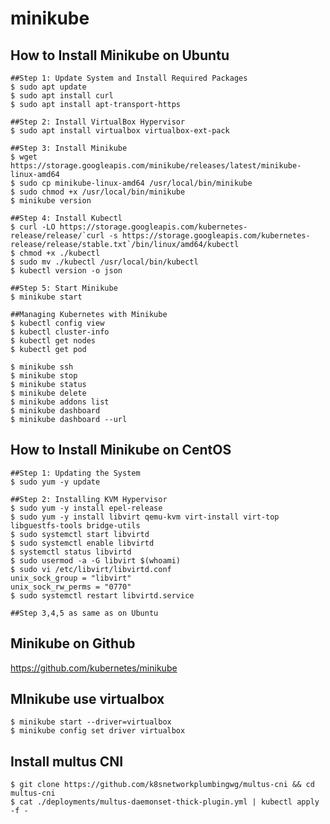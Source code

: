 minikube
========

## How to Install Minikube on Ubuntu

    ##Step 1: Update System and Install Required Packages
    $ sudo apt update
    $ sudo apt install curl
    $ sudo apt install apt-transport-https

    ##Step 2: Install VirtualBox Hypervisor
    $ sudo apt install virtualbox virtualbox-ext-pack

    ##Step 3: Install Minikube
    $ wget https://storage.googleapis.com/minikube/releases/latest/minikube-linux-amd64
    $ sudo cp minikube-linux-amd64 /usr/local/bin/minikube
    $ sudo chmod +x /usr/local/bin/minikube
    $ minikube version

    ##Step 4: Install Kubectl
    $ curl -LO https://storage.googleapis.com/kubernetes-release/release/`curl -s https://storage.googleapis.com/kubernetes-release/release/stable.txt`/bin/linux/amd64/kubectl
    $ chmod +x ./kubectl
    $ sudo mv ./kubectl /usr/local/bin/kubectl
    $ kubectl version -o json

    ##Step 5: Start Minikube
    $ minikube start

    ##Managing Kubernetes with Minikube
    $ kubectl config view
    $ kubectl cluster-info
    $ kubectl get nodes
    $ kubectl get pod

    $ minikube ssh
    $ minikube stop
    $ minikube status
    $ minikube delete
    $ minikube addons list
    $ minikube dashboard
    $ minikube dashboard --url

## How to Install Minikube on CentOS

    ##Step 1: Updating the System
    $ sudo yum -y update

    ##Step 2: Installing KVM Hypervisor
    $ sudo yum -y install epel-release
    $ sudo yum -y install libvirt qemu-kvm virt-install virt-top libguestfs-tools bridge-utils
    $ sudo systemctl start libvirtd
    $ sudo systemctl enable libvirtd
    $ systemctl status libvirtd
    $ sudo usermod -a -G libvirt $(whoami)
    $ sudo vi /etc/libvirt/libvirtd.conf
    unix_sock_group = "libvirt"
    unix_sock_rw_perms = "0770"
    $ sudo systemctl restart libvirtd.service

    ##Step 3,4,5 as same as on Ubuntu

## Minikube on Github
   https://github.com/kubernetes/minikube

## MInikube use virtualbox

    $ minikube start --driver=virtualbox
    $ minikube config set driver virtualbox

## Install multus CNI

    $ git clone https://github.com/k8snetworkplumbingwg/multus-cni && cd multus-cni
    $ cat ./deployments/multus-daemonset-thick-plugin.yml | kubectl apply -f -
